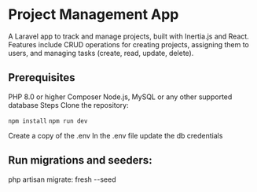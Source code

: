 
# Project Management App
A Laravel app to track and manage projects, built with  Inertia.js and React.
Features include CRUD operations for creating projects, assigning them to users, and managing tasks (create, read, update, delete).

## Prerequisites 
PHP 8.0 or higher Composer Node.js,
MySQL or any other supported database Steps Clone the repository:


 `npm install`
 `npm run dev`

 Create a copy of the .env  In the .env file update the db credentials


## Run migrations and seeders:

php artisan migrate: fresh --seed
